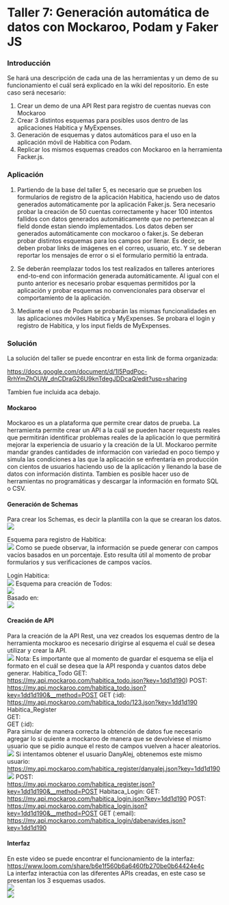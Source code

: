 # Taller 7: Generación automática de datos con Mockaroo, Podam y Faker JS
### Introducción
Se hará una descripción de cada una de las herramientas y un demo de su funcionamiento el cuál será explicado en la wiki del repositorio.
En este caso será necesario:
1. Crear un demo de una API Rest para registro de cuentas nuevas con Mockaroo
2. Crear 3 distintos esquemas para posibles usos dentro de las aplicaciones Habitica y MyExpenses.
3. Generación de esquemas y datos automáticos para el uso en la aplicación móvil de Habitica con Podam.
4. Replicar los mismos esquemas creados con Mockaroo en la herramienta Facker.js.

### Aplicación

1. Partiendo de la base del taller 5, es necesario que se prueben los formularios de registro de la aplicación Habitica, haciendo uso de datos generados automáticamente por la aplicación Faker.js.
Sera necesario probar la creación de 50 cuentas correctamente y hacer 100 intentos fallidos con datos generados automáticamente que no pertenezcan al field donde estan siendo implementados. Los datos deben ser generados automáticamente con mockaroo o faker.js. Se deberan probar distintos esquemas para los campos por llenar. Es decir, se deben probar links de imágenes en el correo, usuario, etc. Y se deberan reportar los mensajes de error o si el formulario permitió la entrada.

2. Se deberán reemplazar todos los test realizados en talleres anteriores end-to-end con información generada automáticamente. Al igual con el punto anterior es necesario probar esquemas permitidos por la aplicación y probar esquemas no convencionales para observar el comportamiento de la aplicación.

3. Mediante el uso de Podam se probarán las mismas funcionalidades en las aplicaciones móviles Habitica y MyExpenses. Se probara el login y registro de Habitica, y los input fields de MyExpenses.

### Solución
La solución del taller se puede encontrar en esta link de forma organizada:<br />

https://docs.google.com/document/d/1I5PqdPoc-RrhYmZhOUW_dnCDraG26U9knTdegJDDcaQ/edit?usp=sharing

Tambien fue incluida aca debajo.

#### Mockaroo
Mockaroo es un a plataforma que permite crear datos de prueba. La herramienta permite crear un API  a la cuál se pueden hacer requests reales que permitirán identificar problemas reales de la aplicación lo que permitirá mejorar la experiencia de usuario y la creación de la UI. 
Mockaroo permite mandar grandes cantidades de información con variedad en poco tiempo y simula las condiciones a las que la aplicación se enfrentaría en producción con cientos de usuarios haciendo uso de la aplicación y llenando la base de datos con información distinta. 
Tambien es posible hacer uso de herramientas no programáticas y descargar la información en formato SQL o CSV.

#### Generación de Schemas

Para crear los Schemas, es decir la plantilla con la que se crearan los datos. <br />
![](images/1.png)

Esquema para registro de Habitica: <br />
![](images/2.png)
Como se puede observar, la información se puede generar con campos vacíos basados en un porcentaje. Esto resulta útil al momento de probar formularios y sus verificaciones de campos vacíos.

Login Habitica: <br />
![](images/3.png)
Esquema para creación de Todos: <br />
![](images/5.png) <br />
Basado en: <br />
![](images/4.png)

#### Creación de API

Para la creación de la API Rest, una vez creados los esquemas dentro de la herramienta mockaroo es necesario dirigirse al esquema el cuál se desea utilizar y crear la API. <br />
![](images/6.png)
Nota: Es importante que al momento de guardar el esquema se elija el formato en el cuál se desea que la API responda y cuantos datos debe generar.
Habitica_Todo
GET:<br />
https://my.api.mockaroo.com/habitica_todo.json?key=1dd1d190)
POST: <br />
https://my.api.mockaroo.com/habitica_todo.json?key=1dd1d190&__method=POST
GET (:id):<br />
https://my.api.mockaroo.com/habitica_todo/123.json?key=1dd1d190
Habitica_Register<br />
GET:<br />
[](https://my.api.mockaroo.com/habitica_register.json?key=1dd1d190)
GET (:id):<br />
Para simular de manera correcta la obtención de datos fue necesario agregar lo si quiente a mockaroo de manera que se devolviese el mismo usuario que se pidio aunque el resto de campos vuelven a hacer aleatorios.
![](images/7.png)
Si intentamos obtener el usuario DanyAlej, obtenemos este mismo usuario: <br />
https://my.api.mockaroo.com/habitica_register/danyalej.json?key=1dd1d190 <br />
![](images/8.png)
POST: <br />
https://my.api.mockaroo.com/habitica_register.json?key=1dd1d190&__method=POST
Habitaca_Login:
GET:<br />
https://my.api.mockaroo.com/habitica_login.json?key=1dd1d190
POST:<br />
https://my.api.mockaroo.com/habitica_login.json?key=1dd1d190&__method=POST
GET (:email):<br />
https://my.api.mockaroo.com/habitica_login/dabenavides.json?key=1dd1d190

#### Interfaz

En este video se puede encontrar el funcionamiento de la interfaz:
https://www.loom.com/share/b6e1f560b6a6460fb270be0b64424e4c <br />
La interfaz interactúa con las diferentes APIs creadas, en este caso se presentan los 3 esquemas usados.
<br />
![](images/9.png)<br />
![](images/10.png)




 
